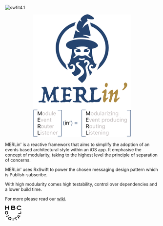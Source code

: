 ![swfit4.1](https://img.shields.io/badge/swift-4.1-orange.svg)
<p align="center">
<img src="./MerlinLogo.png" alt="MERLin"/>
</p>

MERLin' is a reactive framework that aims to simplify the adoption of an events based architectural style within an iOS app. It emphasise the concept of modularity, taking to the highest level the principle of separation of concerns.

MERLin' uses RxSwift to power the chosen messaging design pattern which is Publish-subscribe.

With high modularity comes high testability, control over dependencies and a lower build time.

For more please read our [wiki](https://github.com/gringoireDM/MERLin/wiki).

![HBC Digital](https://raw.githubusercontent.com/gilt/Cleanroom/master/Assets/hbc-digital-logo.png)
